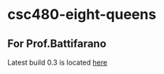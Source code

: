 # csc480-eight-queens

## For Prof.Battifarano
Latest build 0.3 is located [here](https://github.com/nklnkl/csc480-eight-queens/releases/tag/0.3)
